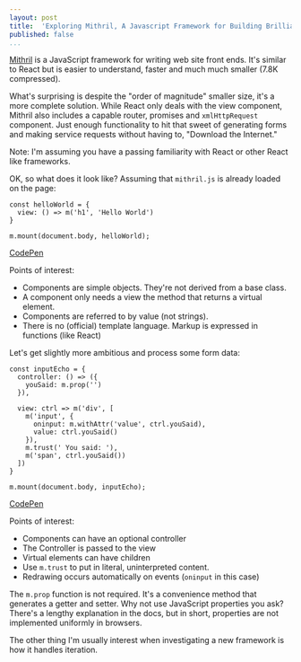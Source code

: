 ```yaml
---
layout: post  
title:  'Exploring Mithril, A Javascript Framework for Building Brilliant Applications'  
published: false  
...
```


[Mithril](http://mithriljs.org/) is a JavaScript framework for writing
web site front ends. It's similar to React but is easier to understand,
faster and much much smaller (7.8K compressed).

What's surprising is despite the "order of magnitude" smaller size, it's
a more complete solution. While React only deals with the view
component, Mithril also includes a capable router, promises and
`xmlHttpRequest` component. Just enough functionality to hit that sweet
of generating forms and making service requests without having to,
"Download the Internet."

Note: I'm assuming you have a passing familiarity with React or other
React like frameworks.

OK, so what does it look like? Assuming that `mithril.js` is already
loaded on the page:

    const helloWorld = {
      view: () => m('h1', 'Hello World')
    }

    m.mount(document.body, helloWorld);

[CodePen](https://codepen.io/mikeward/pen/pbOvZQ)

Points of interest:

-   Components are simple objects. They're not derived from a
    base class.
-   A component only needs a view the method that returns a
    virtual element.
-   Components are referred to by value (not strings).
-   There is no (official) template language. Markup is expressed in
    functions (like React)

Let's get slightly more ambitious and process some form data:

    const inputEcho = {
      controller: () => ({
        youSaid: m.prop('')
      }),
      
      view: ctrl => m('div', [
        m('input', {
          oninput: m.withAttr('value', ctrl.youSaid),
          value: ctrl.youSaid()
        }),
        m.trust(' You said: '),
        m('span', ctrl.youSaid())
      ])  
    }

    m.mount(document.body, inputEcho);

[CodePen](https://codepen.io/mikeward/pen/RRYNqj?editors=1111)

Points of interest:

-   Components can have an optional controller
-   The Controller is passed to the view
-   Virtual elements can have children
-   Use `m.trust` to put in literal, uninterpreted content.
-   Redrawing occurs automatically on events (`oninput` in this case)

The `m.prop` function is not required. It's a convenience method that
generates a getter and setter. Why not use JavaScript properties you
ask? There's a lengthy explanation in the docs, but in short, properties
are not implemented uniformly in browsers.

The other thing I'm usually interest when investigating a new framework is how it handles iteration.